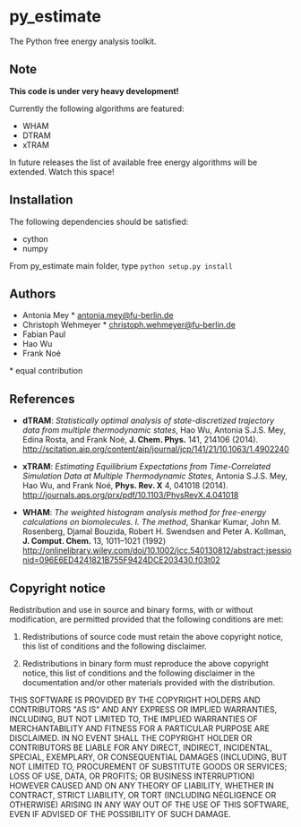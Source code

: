 # py_estimate

The Python free energy analysis toolkit.

## Note

**This code is under very heavy development!**

Currently the following algorithms are featured:

- WHAM
- DTRAM
- xTRAM

In future releases the list of available free energy algorithms will be extended. Watch this space!

## Installation

The following dependencies should be satisfied:
- cython
- numpy
 
From py_estimate main folder, type `python setup.py install`

## Authors

- Antonia Mey * <antonia.mey@fu-berlin.de>
- Christoph Wehmeyer * <christoph.wehmeyer@fu-berlin.de>
- Fabian Paul
- Hao Wu
- Frank Noé

\* equal contribution

## References

* **dTRAM**: *Statistically optimal analysis of state-discretized trajectory data from multiple thermodynamic states*, Hao Wu, Antonia S.J.S. Mey, Edina Rosta, and Frank Noé, **J. Chem. Phys.** 141, 214106 (2014).  <http://scitation.aip.org/content/aip/journal/jcp/141/21/10.1063/1.4902240>

* **xTRAM**: *Estimating Equilibrium Expectations from Time-Correlated Simulation Data at Multiple Thermodynamic States*, Antonia S.J.S. Mey, Hao Wu, and Frank Noé, **Phys. Rev. X** 4, 041018 (2014).  <http://journals.aps.org/prx/pdf/10.1103/PhysRevX.4.041018>

* **WHAM**:  *The weighted histogram analysis method for free-energy calculations on biomolecules. I. The method*, Shankar Kumar, John M. Rosenberg, Djamal Bouzida, Robert H. Swendsen and Peter A. Kollman, **J. Comput. Chem.** 13, 1011–1021 (1992)
<http://onlinelibrary.wiley.com/doi/10.1002/jcc.540130812/abstract;jsessionid=096E6ED4241821B755F9424DCE203430.f03t02>

## Copyright notice

Redistribution and use in source and binary forms, with or without
modification, are permitted provided that the following conditions
are met:

1. Redistributions of source code must retain the above copyright notice,
this list of conditions and the following disclaimer.

2. Redistributions in binary form must reproduce the above copyright
notice, this list of conditions and the following disclaimer in the
documentation and/or other materials provided with the distribution.

THIS SOFTWARE IS PROVIDED BY THE COPYRIGHT HOLDERS AND CONTRIBUTORS
"AS IS" AND ANY EXPRESS OR IMPLIED WARRANTIES, INCLUDING, BUT NOT
LIMITED TO, THE IMPLIED WARRANTIES OF MERCHANTABILITY AND FITNESS FOR
A PARTICULAR PURPOSE ARE DISCLAIMED. IN NO EVENT SHALL THE COPYRIGHT
HOLDER OR CONTRIBUTORS BE LIABLE FOR ANY DIRECT, INDIRECT, INCIDENTAL,
SPECIAL, EXEMPLARY, OR CONSEQUENTIAL DAMAGES (INCLUDING, BUT NOT LIMITED
TO, PROCUREMENT OF SUBSTITUTE GOODS OR SERVICES; LOSS OF USE, DATA, OR
PROFITS; OR BUSINESS INTERRUPTION) HOWEVER CAUSED AND ON ANY THEORY OF
LIABILITY, WHETHER IN CONTRACT, STRICT LIABILITY, OR TORT (INCLUDING
NEGLIGENCE OR OTHERWISE) ARISING IN ANY WAY OUT OF THE USE OF THIS
SOFTWARE, EVEN IF ADVISED OF THE POSSIBILITY OF SUCH DAMAGE.


